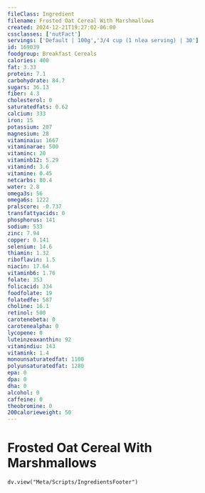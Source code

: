 ```yaml
---
fileClass: Ingredient
filename: Frosted Oat Cereal With Marshmallows
created: 2024-12-21T19:27:02-06:00
cssclasses: ['nutFact']
servings: ['Default | 100g','3/4 cup (1 nlea serving) | 30']
id: 169039
foodgroup: Breakfast Cereals
calories: 400
fat: 3.33
protein: 7.1
carbohydrate: 84.7
sugars: 36.13
fiber: 4.3
cholesterol: 0
saturatedfats: 0.62
calcium: 333
iron: 15
potassium: 207
magnesium: 28
vitaminaiu: 1667
vitaminarae: 500
vitaminc: 20
vitaminb12: 5.29
vitamind: 3.6
vitamine: 0.45
netcarbs: 80.4
water: 2.8
omega3s: 56
omega6s: 1222
pralscore: -0.737
transfattyacids: 0
phosphorus: 141
sodium: 533
zinc: 7.94
copper: 0.141
selenium: 14.6
thiamin: 1.32
riboflavin: 1.5
niacin: 17.64
vitaminb6: 1.76
folate: 353
folicacid: 334
foodfolate: 19
folatedfe: 587
choline: 16.1
retinol: 500
carotenebeta: 0
carotenealpha: 0
lycopene: 0
luteinzeaxanthin: 92
vitamindiu: 143
vitamink: 1.4
monounsaturatedfat: 1100
polyunsaturatedfat: 1280
epa: 0
dpa: 0
dha: 0
alcohol: 0
caffeine: 0
theobromine: 0
200calorieweight: 50
---
```


# Frosted Oat Cereal With Marshmallows

```dataviewjs
dv.view("Meta/Scripts/IngredientsFooter")
```